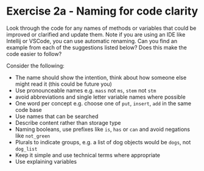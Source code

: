 # Exercise 2a - Naming for code clarity

Look through the code for any names of methods or variables that could be improved or
clarified and update them. Note if you are using an IDE like Intellij or VSCode, 
you can use automatic renaming.
Can you find an example from each of the suggestions listed below?
Does this make the code easier to follow?

Consider the following:

- The name should show the intention, think about how someone else might read it (this could be future you)
- Use pronounceable names e.g. `mass` not `ms`, `stem` not `stm`
- avoid abbreviations and single letter variable names where possible
- One word per concept e.g. choose one of `put`, `insert`, `add` in the same code base
- Use names that can be searched
- Describe content rather than storage type
- Naming booleans, use prefixes like `is`, `has` or `can` and avoid negations like `not_green`
- Plurals to indicate groups, e.g. a list of dog objects would be `dogs`, not `dog_list`
- Keep it simple and use technical terms where appropriate
- Use explaining variables